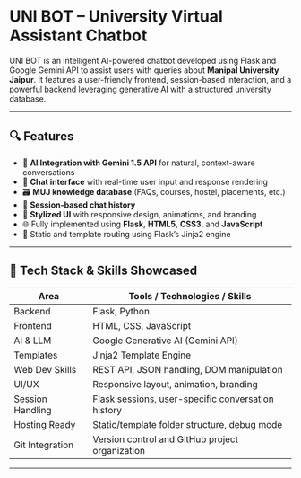# UNI BOT – University Virtual Assistant Chatbot

UNI BOT is an intelligent AI-powered chatbot developed using Flask and Google Gemini API to assist users with queries about **Manipal University Jaipur**. It features a user-friendly frontend, session-based interaction, and a powerful backend leveraging generative AI with a structured university database.


---

## 🔍 Features

- 🧠 **AI Integration with Gemini 1.5 API** for natural, context-aware conversations  
- 💬 **Chat interface** with real-time user input and response rendering  
- 🗃️ **MUJ knowledge database** (FAQs, courses, hostel, placements, etc.)  
- 🧾 **Session-based chat history**  
- 🎨 **Stylized UI** with responsive design, animations, and branding  
- 🌐 Fully implemented using **Flask**, **HTML5**, **CSS3**, and **JavaScript**  
- 📁 Static and template routing using Flask’s Jinja2 engine  

---

## 🚀 Tech Stack & Skills Showcased

| Area              | Tools / Technologies / Skills                      |
|-------------------|----------------------------------------------------|
| Backend           | Flask, Python                                      |
| Frontend          | HTML, CSS, JavaScript                              |
| AI & LLM          | Google Generative AI (Gemini API)                  |
| Templates         | Jinja2 Template Engine                             |
| Web Dev Skills    | REST API, JSON handling, DOM manipulation          |
| UI/UX             | Responsive layout, animation, branding             |
| Session Handling  | Flask sessions, user-specific conversation history |
| Hosting Ready     | Static/template folder structure, debug mode       |
| Git Integration   | Version control and GitHub project organization    |

---
